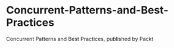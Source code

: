 # Concurrent-Patterns-and-Best-Practices
Concurrent Patterns and Best Practices, published by Packt
